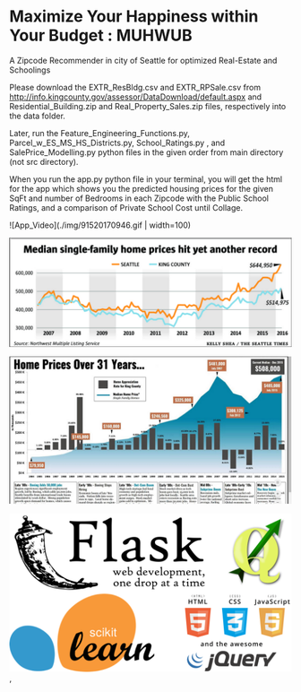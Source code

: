 # Maximize Your Happiness within Your Budget : MUHWUB
A Zipcode Recommender in city of Seattle for optimized Real-Estate and Schoolings

Please download the EXTR_ResBldg.csv and EXTR_RPSale.csv from http://info.kingcounty.gov/assessor/DataDownload/default.aspx
and Residential_Building.zip and Real_Property_Sales.zip files, respectively into the data folder.

Later, run the Feature_Engineering_Functions.py, Parcel_w_ES_MS_HS_Districts.py, School_Ratings.py , and SalePrice_Modelling.py python files in the given order from main directory (not src directory).

When you run the app.py python file in your terminal, you will get the html for the app which shows you the predicted housing prices for the given SqFt and number of Bedrooms in each Zipcode with the Public School Ratings, and a comparison of Private School Cost until Collage.

![App_Video](./img/91520170946.gif | width=100)

![Seattle_RE_Last10Years](./img/Seattle_RE_Last10Years.png)

![Seattle_Real_Estate_Historical_Data](./img/Seattle_Real_Estate_Historical_Data.png)

![tools](./img/Tools.PNG),
